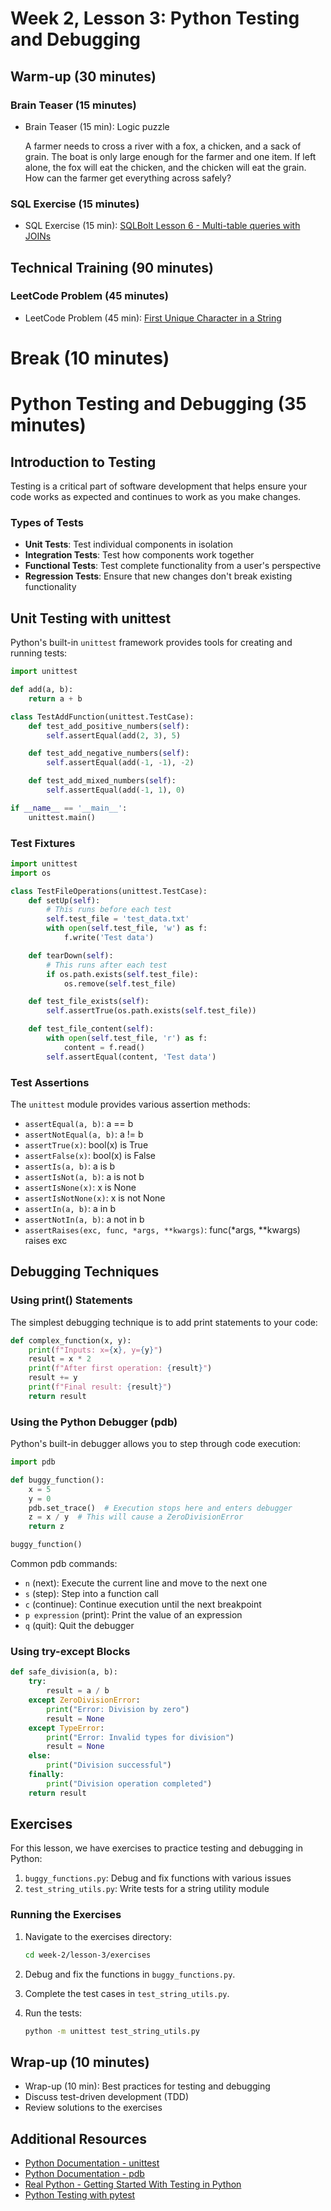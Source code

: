 # Week 2, Lesson 3: Python Testing and Debugging

## Warm-up (30 minutes)

### Brain Teaser (15 minutes)

- Brain Teaser (15 min): Logic puzzle

  A farmer needs to cross a river with a fox, a chicken, and a sack of grain. The boat is only large enough for the farmer and one item. If left alone, the fox will eat the chicken, and the chicken will eat the grain. How can the farmer get everything across safely?

### SQL Exercise (15 minutes)

- SQL Exercise (15 min): [SQLBolt Lesson 6 - Multi-table queries with JOINs](https://sqlbolt.com/lesson/select_queries_with_joins)

## Technical Training (90 minutes)

### LeetCode Problem (45 minutes)

- LeetCode Problem (45 min): [First Unique Character in a String](https://leetcode.com/problems/first-unique-character-in-a-string/)

# Break (10 minutes)

# Python Testing and Debugging (35 minutes)

## Introduction to Testing

Testing is a critical part of software development that helps ensure your code works as expected and continues to work as you make changes.

### Types of Tests

- **Unit Tests**: Test individual components in isolation
- **Integration Tests**: Test how components work together
- **Functional Tests**: Test complete functionality from a user's perspective
- **Regression Tests**: Ensure that new changes don't break existing functionality

## Unit Testing with unittest

Python's built-in `unittest` framework provides tools for creating and running tests:

```python
import unittest

def add(a, b):
    return a + b

class TestAddFunction(unittest.TestCase):
    def test_add_positive_numbers(self):
        self.assertEqual(add(2, 3), 5)

    def test_add_negative_numbers(self):
        self.assertEqual(add(-1, -1), -2)

    def test_add_mixed_numbers(self):
        self.assertEqual(add(-1, 1), 0)

if __name__ == '__main__':
    unittest.main()
```

### Test Fixtures

```python
import unittest
import os

class TestFileOperations(unittest.TestCase):
    def setUp(self):
        # This runs before each test
        self.test_file = 'test_data.txt'
        with open(self.test_file, 'w') as f:
            f.write('Test data')

    def tearDown(self):
        # This runs after each test
        if os.path.exists(self.test_file):
            os.remove(self.test_file)

    def test_file_exists(self):
        self.assertTrue(os.path.exists(self.test_file))

    def test_file_content(self):
        with open(self.test_file, 'r') as f:
            content = f.read()
        self.assertEqual(content, 'Test data')
```

### Test Assertions

The `unittest` module provides various assertion methods:

- `assertEqual(a, b)`: a == b
- `assertNotEqual(a, b)`: a != b
- `assertTrue(x)`: bool(x) is True
- `assertFalse(x)`: bool(x) is False
- `assertIs(a, b)`: a is b
- `assertIsNot(a, b)`: a is not b
- `assertIsNone(x)`: x is None
- `assertIsNotNone(x)`: x is not None
- `assertIn(a, b)`: a in b
- `assertNotIn(a, b)`: a not in b
- `assertRaises(exc, func, *args, **kwargs)`: func(\*args, \*\*kwargs) raises exc

## Debugging Techniques

### Using print() Statements

The simplest debugging technique is to add print statements to your code:

```python
def complex_function(x, y):
    print(f"Inputs: x={x}, y={y}")
    result = x * 2
    print(f"After first operation: {result}")
    result += y
    print(f"Final result: {result}")
    return result
```

### Using the Python Debugger (pdb)

Python's built-in debugger allows you to step through code execution:

```python
import pdb

def buggy_function():
    x = 5
    y = 0
    pdb.set_trace()  # Execution stops here and enters debugger
    z = x / y  # This will cause a ZeroDivisionError
    return z

buggy_function()
```

Common pdb commands:

- `n` (next): Execute the current line and move to the next one
- `s` (step): Step into a function call
- `c` (continue): Continue execution until the next breakpoint
- `p expression` (print): Print the value of an expression
- `q` (quit): Quit the debugger

### Using try-except Blocks

```python
def safe_division(a, b):
    try:
        result = a / b
    except ZeroDivisionError:
        print("Error: Division by zero")
        result = None
    except TypeError:
        print("Error: Invalid types for division")
        result = None
    else:
        print("Division successful")
    finally:
        print("Division operation completed")
    return result
```

## Exercises

For this lesson, we have exercises to practice testing and debugging in Python:

1. `buggy_functions.py`: Debug and fix functions with various issues
2. `test_string_utils.py`: Write tests for a string utility module

### Running the Exercises

1. Navigate to the exercises directory:

   ```bash
   cd week-2/lesson-3/exercises
   ```

2. Debug and fix the functions in `buggy_functions.py`.

3. Complete the test cases in `test_string_utils.py`.

4. Run the tests:
   ```bash
   python -m unittest test_string_utils.py
   ```

## Wrap-up (10 minutes)

- Wrap-up (10 min): Best practices for testing and debugging
- Discuss test-driven development (TDD)
- Review solutions to the exercises

## Additional Resources

- [Python Documentation - unittest](https://docs.python.org/3/library/unittest.html)
- [Python Documentation - pdb](https://docs.python.org/3/library/pdb.html)
- [Real Python - Getting Started With Testing in Python](https://realpython.com/python-testing/)
- [Python Testing with pytest](https://realpython.com/pytest-python-testing/)

